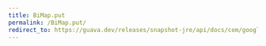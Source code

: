 ```yaml
---
title: BiMap.put
permalink: /BiMap.put/
redirect_to: https://guava.dev/releases/snapshot-jre/api/docs/com/google/common/collect/BiMap.html#put-K-V-
---
```

